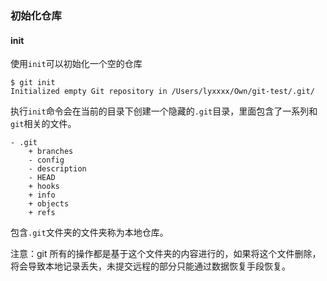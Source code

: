 ### 初始化仓库

#### init

使用`init`可以初始化一个空的仓库
```
$ git init
Initialized empty Git repository in /Users/lyxxxx/Own/git-test/.git/
```
执行`init`命令会在当前的目录下创建一个隐藏的`.git`目录，里面包含了一系列和`git`相关的文件。
```
- .git
    + branches
    - config
    - description
    - HEAD
    + hooks
    + info
    + objects
    + refs
```

包含`.git`文件夹的文件夹称为本地仓库。

注意：git 所有的操作都是基于这个文件夹的内容进行的，如果将这个文件删除，将会导致本地记录丢失，未提交远程的部分只能通过数据恢复手段恢复。